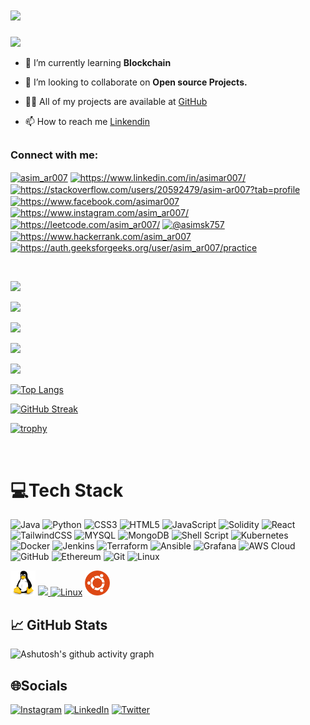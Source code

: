 <h1>
  <a href="https://git.io/typing-svg">
    <img src="https://readme-typing-svg.herokuapp.com?color=FFEA00&size=25&lines=Hello+There!!!..">
  </a>
</h1>

  <img src="https://komarev.com/ghpvc/?username=asimar007" width=160px/>
  <br>
  
- 🌱 I’m currently learning **Blockchain**
  
- 👯 I’m looking to collaborate on **Open source Projects.**

- 👨‍💻 All of my projects are available at [GitHub](https://github.com/asimar007?tab=repositories)

- 📫 How to reach me [Linkendin](https://www.linkedin.com/in/asimar007/)
  
##
<h3 align="left">Connect with me:</h3>
<p align="left">
<a href="https://twitter.com/asim_ar007" target="blank"><img align="center" src="https://raw.githubusercontent.com/rahuldkjain/github-profile-readme-generator/master/src/images/icons/Social/twitter.svg" alt="asim_ar007" height="30" width="40" /></a>
<a href="https://www.linkedin.com/in/asimar007/" target="blank"><img align="center" src="https://raw.githubusercontent.com/rahuldkjain/github-profile-readme-generator/master/src/images/icons/Social/linked-in-alt.svg" alt="https://www.linkedin.com/in/asimar007/" height="30" width="40" /></a>
<a href="https://stackoverflow.com/users/20592479/asim-ar007?tab=profile" target="blank"><img align="center" src="https://raw.githubusercontent.com/rahuldkjain/github-profile-readme-generator/master/src/images/icons/Social/stack-overflow.svg" alt="https://stackoverflow.com/users/20592479/asim-ar007?tab=profile" height="30" width="40" /></a>
<a href="https://www.facebook.com/asimar007" target="blank"><img align="center" src="https://raw.githubusercontent.com/rahuldkjain/github-profile-readme-generator/master/src/images/icons/Social/facebook.svg" alt="https://www.facebook.com/asimar007" height="30" width="40" /></a>
<a href="https://www.instagram.com/asim_ar007/" target="blank"><img align="center" src="https://raw.githubusercontent.com/rahuldkjain/github-profile-readme-generator/master/src/images/icons/Social/instagram.svg" alt="https://www.instagram.com/asim_ar007/" height="30" width="40" /></a>
<a href="https://leetcode.com/asim_ar007/" target="blank"><img align="center" src="https://img.shields.io/badge/LeetCode-000000?style=for-the-badge&logo=LeetCode&logoColor=#d16c06" alt="https://leetcode.com/asim_ar007/" height="30" width="70" /></a>
<a href="https://medium.com/@asimsk757" target="blank"><img align="center" src="https://raw.githubusercontent.com/rahuldkjain/github-profile-readme-generator/master/src/images/icons/Social/medium.svg" alt="@asimsk757" height="30" width="40" /></a>
<a href="https://www.hackerrank.com/asim_ar007" target="blank"><img align="center" src="https://raw.githubusercontent.com/rahuldkjain/github-profile-readme-generator/master/src/images/icons/Social/hackerrank.svg" alt="https://www.hackerrank.com/asim_ar007" height="30" width="40" /></a>
<a href="https://auth.geeksforgeeks.org/user/asim_ar007/practice" target="blank"><img align="center" src="https://raw.githubusercontent.com/rahuldkjain/github-profile-readme-generator/master/src/images/icons/Social/geeks-for-geeks.svg" alt="https://auth.geeksforgeeks.org/user/asim_ar007/practice" height="30" width="40" /></a>
</p>
<br>

![](http://github-profile-summary-cards.vercel.app/api/cards/profile-details?username=asimar007&theme=2077)

![](http://github-profile-summary-cards.vercel.app/api/cards/repos-per-language?username=asimar007&theme=2077)

![](http://github-profile-summary-cards.vercel.app/api/cards/most-commit-language?username=asimar007&theme=2077)

![](http://github-profile-summary-cards.vercel.app/api/cards/stats?username=asimar007&theme=2077)

![](http://github-profile-summary-cards.vercel.app/api/cards/productive-time?username=asimar007&theme=2077&utcOffset=6)

[![Top Langs](https://github-readme-stats.vercel.app/api/top-langs/?username=asimar007&layout=compact&theme=algolia&langs_count=20&hide_border=true)](https://github.com/asimar007/github-readme-stats)

[![GitHub Streak](https://streak-stats.demolab.com?user=asimar007&theme=cobalt&hide_border=true&border_radius=50&date_format=j%20M%5B%20Y%5D)](https://git.io/streak-stats)

[![trophy](https://github-profile-trophy.vercel.app/?username=asimar007&theme=dracula)](https://github.com/asimar007/github-profile-trophy)

<br />


# 💻Tech Stack
![Java](https://img.shields.io/badge/java-%23ED8B00.svg?style=for-the-badge&logo=java&logoColor=white) ![Python](https://img.shields.io/badge/Python-FFD43B?style=for-the-badge&logo=python&logoColor=blue)  ![CSS3](https://img.shields.io/badge/css3-%231572B6.svg?style=for-the-badge&logo=css3&logoColor=white)  ![HTML5](https://img.shields.io/badge/html5-%23E34F26.svg?style=for-the-badge&logo=html5&logoColor=white) ![JavaScript](https://img.shields.io/badge/javascript-%23323330.svg?style=for-the-badge&logo=javascript&logoColor=%23F7DF1E)
![Solidity](https://img.shields.io/badge/Solidity-%23363636.svg?style=for-the-badge&logo=solidity&logoColor=white)  ![React](https://img.shields.io/badge/react-%2320232a.svg?style=for-the-badge&logo=react&logoColor=%2361DAFB)
![TailwindCSS](https://img.shields.io/badge/tailwindcss-%2338B2AC.svg?style=for-the-badge&logo=tailwind-css&logoColor=white)  ![MYSQL](https://img.shields.io/badge/MySQL-005C84?style=for-the-badge&logo=mysql&logoColor=white) ![MongoDB](https://img.shields.io/badge/MongoDB-%234ea94b.svg?style=for-the-badge&logo=mongodb&logoColor=white)
 ![Shell Script](https://img.shields.io/badge/shell_script-%23121011.svg?style=for-the-badge&logo=gnu-bash&logoColor=white)
 ![Kubernetes](https://img.shields.io/badge/kubernetes-%23326ce5.svg?style=for-the-badge&logo=kubernetes&logoColor=white)   ![Docker](https://img.shields.io/badge/docker-%230db7ed.svg?style=for-the-badge&logo=docker&logoColor=white) ![Jenkins](https://img.shields.io/badge/jenkins-%232C5263.svg?style=for-the-badge&logo=jenkins&logoColor=white) ![Terraform](https://img.shields.io/badge/terraform-%235835CC.svg?style=for-the-badge&logo=terraform&logoColor=white) ![Ansible](https://img.shields.io/badge/ansible-%231A1918.svg?style=for-the-badge&logo=ansible&logoColor=white) ![Grafana](https://img.shields.io/badge/grafana-%23F46800.svg?style=for-the-badge&logo=grafana&logoColor=white) ![AWS Cloud](https://img.shields.io/badge/Amazon_AWS-FF9900?style=for-the-badge&logo=amazonaws&logoColor=white)![GitHub](https://img.shields.io/badge/github-%23121011.svg?style=for-the-badge&logo=github&logoColor=white)
![Ethereum](https://img.shields.io/badge/Ethereum-3C3C3D?style=for-the-badge&logo=Ethereum&logoColor=white) ![Git](https://img.shields.io/badge/GIT-E44C30?style=for-the-badge&logo=git&logoColor=white) ![Linux](https://img.shields.io/badge/Linux-FCC624?style=for-the-badge&logo=linux&logoColor=black)     

<a href = "https://www.linux.org/" target="_blank"> <img height="40" src="https://raw.githubusercontent.com/devicons/devicon/master/icons/linux/linux-original.svg" alt="Linux"></a> <a href = "#" target="_blank"><img height="40" src="https://cdn.worldvectorlogo.com/logos/sublime-text.svg"><a href = "https://www.linux.org/" target="_blank"> <img height="40" src="https://upload.wikimedia.org/wikipedia/commons/thumb/3/31/Apple_logo_white.svg/800px-Apple_logo_white.svg.png" alt="Linux"></a></a>  <img height="40" width="40" src="https://raw.githubusercontent.com/github/explore/80688e429a7d4ef2fca1e82350fe8e3517d3494d/topics/ubuntu/ubuntu.png">


## 📈 GitHub Stats  

<p align="center">
	
  ![Ashutosh's github activity graph](https://github-readme-activity-graph.vercel.app/graph?username=asimar007&bg_color=91ebfd&color=4210f4&line=f8240d&point=403d3d&area=true&hide_border=true)
</p>

## 🌐Socials
[![Instagram](https://img.shields.io/badge/Instagram-%23E4405F.svg?logo=Instagram&logoColor=white)](https://www.instagram.com/asim_ar007/) [![LinkedIn](https://img.shields.io/badge/LinkedIn-%230077B5.svg?logo=linkedin&logoColor=white)](https://www.linkedin.com/in/asimar007/) [![Twitter](https://img.shields.io/badge/Twitter-%231DA1F2.svg?logo=Twitter&logoColor=white)](https://twitter.com/asim_ar007) 
